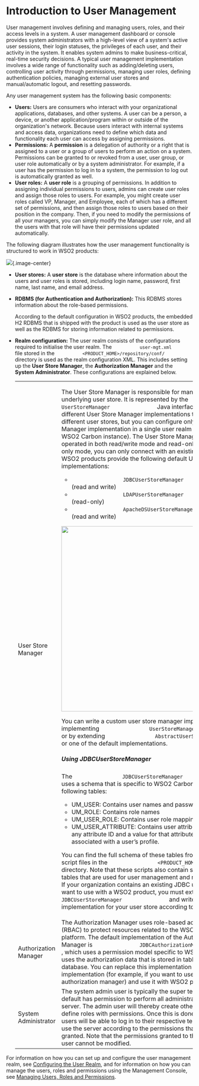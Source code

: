 # Introduction to User Management

User management involves defining and managing users, roles, and their
access levels in a system. A user management dashboard or console
provides system administrators with a high-level view of a system's
active user sessions, their login statuses, the privileges of each user,
and their activity in the system. It enables system admins to make
business-critical, real-time security decisions. A typical user
management implementation involves a wide range of functionality such as
adding/deleting users, controlling user activity through permissions,
managing user roles, defining authentication policies, managing external
user stores and manual/automatic logout, and resetting passwords.

Any user management system has the following basic components:  

-   **Users:** Users are consumers who interact with your organizational
    applications, databases, and other systems. A user can be a person,
    a device, or another application/program within or outside of the
    organization's network. Because users interact with internal systems
    and access data, organizations need to define which data and
    functionality each user can access by assigning permissions.
-   **Permissions:** A **permission** is a delegation of authority or a
    right that is assigned to a user or a group of users to perform an
    action on a system. Permissions can be granted to or revoked from a
    user, user group, or user role automatically or by a system
    administrator. For example, if a user has the permission to log in
    to a system, the permission to log out is automatically granted as
    well.
-   **User roles:** A **user role** is a grouping of permissions. In
    addition to assigning individual permissions to users, admins can
    create user roles and assign those roles to users. For example, you
    might create user roles called VP, Manager, and Employee, each of
    which has a different set of permissions, and then assign those
    roles to users based on their position in the company. Then, if you
    need to modify the permissions of all your managers, you can simply
    modify the Manager user role, and all the users with that role will
    have their permissions updated automatically.  

The following diagram illustrates how the user management functionality
is structured to work in WSO2 products:

![](../../assets/img/53125483/53287367.png){.image-center}

-   **User stores:** A **user store** is the database where information
    about the users and user roles is stored, including login name,
    password, first name, last name, and email address.
-   **RDBMS (for Authentication and Authorization):** This RDBMS stores
    information about the role-based permissions.  

    According to the default configuration in WSO2 products, the
    embedded H2 RDBMS that is shipped with the product is used as the
    user store as well as the RDBMS for storing information related to
    permissions.

-   **Realm configuration:** The user realm consists of the
    configurations required to initialise the user realm. The
    `           user-mgt.xml          ` file stored in the
    `           <PRODUCT_HOME>/repository/conf/          ` directory is
    used as the realm configuration XML. This includes setting up the
    **User Store Manager**, the **Authorization Manager** and the
    **System Administrator**. These configurations are explained
    below.  

    <table>
    <colgroup>
    <col style="width: 50%" />
    <col style="width: 50%" />
    </colgroup>
    <tbody>
    <tr class="odd">
    <td>User Store Manager</td>
    <td><p>The User Store Manager is responsible for managing the underlying user store. It is represented by the <code>                UserStoreManager               </code> Java interface. There can be different User Store Manager implementations to connect with different user stores, but you can configure only one User Store Manager implementation in a single user realm (that is, a single WSO2 Carbon instance). The User Store Manager can be operated in both read/write mode and read-only mode. In read-only mode, you can only connect with an existing user store. WSO2 products provide the following default User Store Manager implementations:</p>
    <ul>
    <li><code>                 JDBCUserStoreManager                </code> (read and write)</li>
    <li><code>                 LDAPUserStoreManager                </code> (read-only)</li>
    <li><code>                 ApacheDSUserStoreManager                </code> (read and write)</li>
    </ul>
    <p><img src="../../assets/img/33134346/33345382.jpg" width="500" /></p>
    <p>You can write a custom user store manager implementation by implementing <code>                UserStoreManager               </code> or by extending <code>                AbstractUserStoreManager               </code> or one of the default implementations.</p>
    <h5 id="IntroductiontoUserManagement-UsingJDBCUserStoreManager">Using JDBCUserStoreManager</h5>
    <p>The <code>                JDBCUserStoreManager               </code> class uses a schema that is specific to WSO2 Carbon. It contains the following tables:</p>
    <ul>
    <li>UM_USER: Contains user names and passwords</li>
    <li>UM_ROLE: Contains role names</li>
    <li>UM_USER_ROLE: Contains user role mappings</li>
    <li>UM_USER_ATTRIBUTE: Contains user attributes. There can be any attribute ID and a value for that attribute ID that is associated with a user’s profile.</li>
    </ul>
    <p>You can find the full schema of these tables from the database script files in the <code>                &lt;PRODUCT_HOME&gt;/dbscripts               </code> directory. Note that these scripts also contain schemas for other tables that are used for user management and registry functions. If your organization contains an existing JDBC user store that you want to use with a WSO2 product, you must extend <code>                JDBCUserStoreManager               </code> and write a new implementation for your user store according to your schema.</p></td>
    </tr>
    <tr class="even">
    <td>Authorization Manager</td>
    <td>The Authorization Manager uses role-based access control (RBAC) to protect resources related to the WSO2 Carbon platform. The default implementation of the Authorization Manager is <code>               JDBCAuthorizationManager              </code>, which uses a permission model specific to WSO2 Carbon and uses the authorization data that is stored in tables in the JDBC database. You can replace this implementation with a custom implementation (for example, if you want to use a XACML authorization manager) and use it with WSO2 products.</td>
    </tr>
    <tr class="odd">
    <td>System Administrator</td>
    <td>The system admin user is typically the super tenant user, who by default has permission to perform all administration tasks in the server. The admin user will thereby create other tenant users and define roles with permissions. Once this is done, the other tenant users will be able to log in to their respective tenant domains and use the server according to the permissions that have been granted. Note that the permissions granted to the Super Tenant user cannot be modified.</td>
    </tr>
    </tbody>
    </table>

For information on how you can set up and configure the user management
realm, see [Configuring the User Realm](Configuring-the-User-Realm),
and for information on how you can manage the users, roles and
permissions using the Management Console, see [Managing Users, Roles and
Permissions](../../administer/managing-users-roles-and-permissions).
